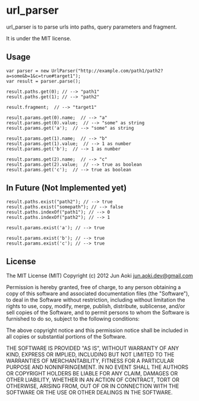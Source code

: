 url_parser
==========

url_parser is to parse urls into paths, query parameters and fragment.

It is under the MIT license.

Usage
-------

    var parser = new UrlParser("http://example.com/path1/path2?a=some&b=1&c=true#target1");
    var result = parser.parse(); 
    
    result.paths.get(0); // --> "path1"
    result.paths.get(1); // --> "path2"
    
    result.fragment;  // --> "target1"
    
    result.params.get(0).name;  // --> "a"
    result.params.get(0).value;  // --> "some" as string
    result.params.get('a');  // --> "some" as string
    
    result.params.get(1).name;  // --> "b"
    result.params.get(1).value;  // --> 1 as number
    result.params.get('b');  // --> 1 as number
    
    result.params.get(2).name;  // --> "c"
    result.params.get(2).value;  // --> true as boolean
    result.params.get('c');  // --> true as boolean

In Future (Not Implemented yet)
----------
    result.paths.exist("path2"); // --> true
    result.paths.exist("somepath"); // --> false
    result.paths.indexOf("path1"); // --> 0
    result.paths.indexOf("path2"); // --> 1
    
    result.params.exist('a'); // --> true

    result.params.exist('b'); // --> true
    result.params.exist('c'); // --> true

License
-------

The MIT License (MIT)
Copyright (c) 2012 Jun Aoki <jun.aoki.dev@gmail.com>

Permission is hereby granted, free of charge, to any person obtaining a copy of this software and associated documentation files (the "Software"), to deal in the Software without restriction, including without limitation the rights to use, copy, modify, merge, publish, distribute, sublicense, and/or sell copies of the Software, and to permit persons to whom the Software is furnished to do so, subject to the following conditions:

The above copyright notice and this permission notice shall be included in all copies or substantial portions of the Software.

THE SOFTWARE IS PROVIDED "AS IS", WITHOUT WARRANTY OF ANY KIND, EXPRESS OR IMPLIED, INCLUDING BUT NOT LIMITED TO THE WARRANTIES OF MERCHANTABILITY, FITNESS FOR A PARTICULAR PURPOSE AND NONINFRINGEMENT. IN NO EVENT SHALL THE AUTHORS OR COPYRIGHT HOLDERS BE LIABLE FOR ANY CLAIM, DAMAGES OR OTHER LIABILITY, WHETHER IN AN ACTION OF CONTRACT, TORT OR OTHERWISE, ARISING FROM, OUT OF OR IN CONNECTION WITH THE SOFTWARE OR THE USE OR OTHER DEALINGS IN THE SOFTWARE.

